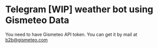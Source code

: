 # Telegram [WIP] weather bot using Gismeteo Data

You need to have Gismeteo API token. You can get it by mail at b2b@gismeteo.com
